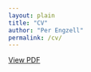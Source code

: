 ```yaml
---
layout: plain
title: "CV"
author: "Per Engzell"
permalink: /cv/
---
```


<p align="center">

[View PDF](https://github.com/pengzell/pengzell.github.io/blob/master/_pages/_files/Curriculum_Vitae.pdf)

</p>
